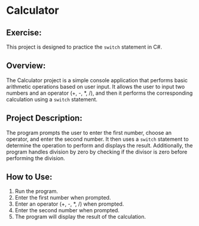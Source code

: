 ﻿# Calculator

## Exercise:
This project is designed to practice the `switch` statement in C#.

## Overview:
The Calculator project is a simple console application that performs basic arithmetic operations based on user input. It allows the user to input two numbers and an operator (+, -, *, /), and then it performs the corresponding calculation using a `switch` statement.

## Project Description:
The program prompts the user to enter the first number, choose an operator, and enter the second number. It then uses a `switch` statement to determine the operation to perform and displays the result. Additionally, the program handles division by zero by checking if the divisor is zero before performing the division.

## How to Use:
1. Run the program.
2. Enter the first number when prompted.
3. Enter an operator (+, -, *, /) when prompted.
4. Enter the second number when prompted.
5. The program will display the result of the calculation.